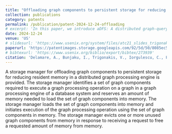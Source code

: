 ```yaml
---
title: "Offloading graph components to persistent storage for reducing resident memory in distributed graph processing"
collection: publications
category: patents
permalink: /publication/patent-2024-12-24-offloading
# excerpt: 'In this paper, we introduce aDFS: A distributed graph-querying system that can process practically any query fully in memory, while maintaining bounded runtime memory consumption. To achieve this behavior, aDFS relies on (i) almost depth-first (aDFS) graph exploration with some breadth-first characteristics for performance, and (ii) non-blocking dispatching of intermediate results to remote edges. We evaluate aDFS against state-of-the-art graph-querying (Neo4J and GraphFrames for Apache Spark), graph-mining (G-Miner, Fractal, and Peregrine), as well as dataflow joins (BiGJoin), and show that aDFS significantly outperforms prior work on a diverse selection of workloads.'
date: 2024-12-24
venue: 'US'
# slidesurl: 'https://www.usenix.org/system/files/atc21_slides_trigonakis.pdf'
paperurl: 'https://patentimages.storage.googleapis.com/92/5d/50/8085ec515b0492/US12174835.pdf'
# bibtexurl: 'https://www.usenix.org/biblio/export/bibtex/273939'
citation: 'Delamare, A., Bunjaku, I., Trigonakis, V., Iorgulescu, C., Faltin, T., Hong, S. and Chafi, H., Oracle International Corp, 2024. Offloading graph components to persistent storage for reducing resident memory in distributed graph processing. U.S. Patent 12,174,835.'
---
```

A storage manager for offloading graph components to persistent storage for reducing resident memory in a distributed graph processing engine is provided. The storage manager identifies a set of graph components required to execute a graph processing operation on a graph in a graph processing engine of a database system and reserves an amount of memory needed to load the set of graph components into memory. The storage manager loads the set of graph components into memory and initiates execution of the graph processing operation using the set of graph components in memory. The storage manager evicts one or more unused graph components from memory in response to receiving a request to free a requested amount of memory from memory.
